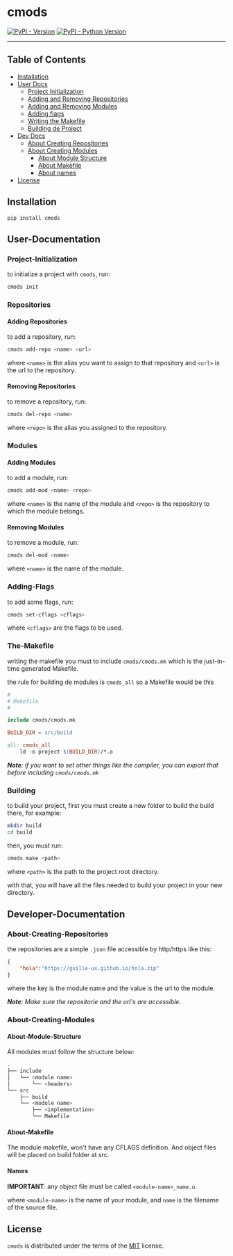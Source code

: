 # cmods

[![PyPI - Version](https://img.shields.io/pypi/v/cmods.svg)](https://pypi.org/project/cmods)
[![PyPI - Python Version](https://img.shields.io/pypi/pyversions/cmods.svg)](https://pypi.org/project/cmods)

-----

## Table of Contents

- [Installation](#installation)
- [User Docs](#user-documentation)
    - [Project Initialization](#project-initialization)
    - [Adding and Removing Repositories](#repositories)
    - [Adding and Removing Modules](#modules)
    - [Adding flags](#adding-flags)
    - [Writing the Makefile](#the-makefile)
    - [Building de Project](#building)
- [Dev Docs](#developer-documentation)
    - [About Creating Repositories](#about-creating-repositories)
    - [About Creating Modules](#about-creating-modules)
        - [About Module Structure](#about-module-structure)
        - [About Makefile](#about-makefile)
        - [About names](#names)
- [License](#license)

## Installation

```console
pip install cmods
```

## User-Documentation

### Project-Initialization

to initialize a project with `cmods`, run:

```bash
cmods init
```

### Repositories

#### Adding Repositories
to add a repository, run:
```bash
cmods add-repo <name> <url>
```
where `<name>` is the alias you want to assign to that repository and `<url>`
is the url to the repository.

#### Removing Repositories
to remove a repository, run:
```bash
cmods del-repo <name>
```

where `<repo>` is the alias you assigned to the repository.

### Modules

#### Adding Modules

to add a module, run:
```bash
cmods add-mod <name> <repo>
```

where `<name>` is the name of the module and `<repo>` is the repository to which the module belongs.

#### Removing Modules

to remove a module, run:
```bash
cmods del-mod <name>
```

where `<name>` is the name of the module.

### Adding-Flags

to add some flags, run:
```bash
cmods set-cflags <cflags>
```

where `<cflags>` are the flags to be used.

### The-Makefile

writing the makefile you must to include `cmods/cmods.mk` which is the just-in-time generated Makefile.

the rule for building de modules is `cmods_all` so a Makefile would be this
```Makefile
#
# Makefile
#

include cmods/cmods.mk

BUILD_DIR = src/build

all: cmods_all
    ld -o project $(BUILD_DIR)/*.o

```

***Note**:  if you want to set other things like the compiler, you can export that before including `cmods/cmods.mk`*

### Building

to build your project, first you must create a new folder to build the build there, for example:

```bash
mkdir build
cd build
```

then, you must run:

```bash
cmods make <path>
```

where `<path>` is the path to the project root directory.

with that, you will have all the files needed to build your project in your new directory.

## Developer-Documentation

### About-Creating-Repositories

the repositories are a simple `.json` file accessible by http/https like this:

```json
{
	"hola":"https://guille-ux.github.io/hola.zip"
}
```

where the key is the module name and the value is the url to the module.

***Note**: Make sure the repositorie and the url's are accessible.*

### About-Creating-Modules

#### About-Module-Structure

All modules must follow the structure below:

```bash
.
├── include
│   └── <module name>
│       └── <headers>
└── src
    ├── build
    └── <module name>
        ├── <implementation>
        └── Makefile
```

#### About-Makefile

The module makefile, won't have any CFLAGS definition.
And object files will be placed on build folder at src.

#### Names

**IMPORTANT**: any object file must be called `<module-name>_name.o`.

where `<module-name>` is the name of your module, and `name` is the filename of the source file.

## License

`cmods` is distributed under the terms of the [MIT](https://spdx.org/licenses/MIT.html) license.
